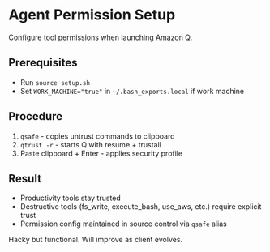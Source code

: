 # Agent Permission Setup

Configure tool permissions when launching Amazon Q.

## Prerequisites
- Run `source setup.sh` 
- Set `WORK_MACHINE="true"` in `~/.bash_exports.local` if work machine

## Procedure
1. `qsafe` - copies untrust commands to clipboard
2. `qtrust -r` - starts Q with resume + trustall
3. Paste clipboard + Enter - applies security profile

## Result
- Productivity tools stay trusted
- Destructive tools (fs_write, execute_bash, use_aws, etc.) require explicit trust
- Permission config maintained in source control via `qsafe` alias

Hacky but functional. Will improve as client evolves.
